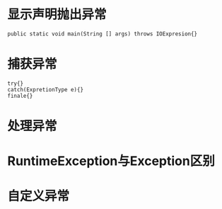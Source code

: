 # 显示声明抛出异常
	public static void main(String [] args) throws IOExpresion{}
# 捕获异常
	try{}
	catch(ExpretionType e){}
	finale{}

# 处理异常

# RuntimeException与Exception区别

# 自定义异常


